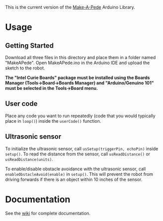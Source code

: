 This is the current version of the [Make-A-Pede](http://makeapede.com/) Arduino Library.

# Usage
## Getting Started
Download all three files in this directory and place them in a folder named "MakeAPede". Open MakeAPede.ino in the Arduino IDE and upload the sketch to the robot.

**The "Intel Curie Boards" package must be installed using the Boards Manager (Tools->Board->Boards Manager) and "Arduino/Genuino 101" must be selected in the Tools->Board menu.**

## User code
Place any code you want to run repeatedly (code that you would typically place in ```loop()```) inside the ```userCode()``` function.

## Ultrasonic sensor
To initialize the ultrasonic sensor, call ```usSetup(triggerPin, echoPin)``` inside ```setup()```. To read the distance from the sensor, call ```usReadDistance()``` or ```usReadDistance(units)```.

To enable/disable obstacle avoidance with the ultrasonic sensor, call ```enableObstacleAvoid(enable)``` in ```setup()```. This will prevent the robot from driving forwards if there is an object within 10 inches of the sensor.

# Documentation
See the [wiki](https://github.com/Automata-Development/Make-A-Pede/wiki) for complete documentation.

